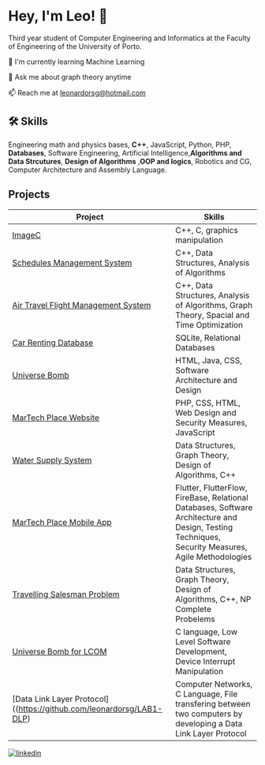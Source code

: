 # Hey, I'm Leo! 👋



Third year student of Computer Engineering and Informatics at the Faculty of Engineering of the University of Porto. 





🧠 I'm currently learning Machine Learning

💬 Ask me about graph theory anytime

📫 Reach me at leonardorsg@hotmail.com 




## 🛠 Skills
Engineering math and physics bases, **C++**, JavaScript, Python, PHP, **Databases**, Software Engineering, Artificial
Intelligence,**Algorithms and Data Strcutures**, **Design of Algorithms** ,**OOP and logics**, Robotics and CG, Computer Architecture and Assembly Language.


## Projects

| Project               | Skills                                            | 
| ----------------- |  ---------------------------------------------------------------- |
| [ImageC](https://github.com/leonardorsg/ImageC/tree/main)       | C++, C, graphics manipulation |
| [Schedules Management System](https://github.com/peucastro/aed_project)        | C++, Data Structures, Analysis of Algorithms |
| [Air Travel Flight Management System](https://github.com/marcelmedeiros1/aed_project2)       | C++, Data Structures, Analysis of Algorithms, Graph Theory, Spacial and Time Optimization |
| [Car Renting Database](https://github.com/goncalosousa4/1proj_BDAD_2324)       | SQLite, Relational Databases|
| [Universe Bomb](https://github.com/FEUP-LDTS-2023/Project-Bomberman)       | HTML, Java, CSS, Software Architecture and Design|
| [MarTech Place Website](https://github.com/FEUP-LTW-2024/ltw-project-2024-ltw16g04)       | PHP, CSS, HTML, Web Design and Security Measures, JavaScript|
| [Water Supply System](https://github.com/AntonioAbilio/Proj-DA-2324)       | Data Structures, Graph Theory, Design of Algorithms, C++|
| [MarTech Place Mobile App](https://github.com/FEUP-LEIC-ES-2023-24/2LEIC13T1)       | Flutter, FlutterFlow, FireBase, Relational Databases, Software Architecture and Design, Testing Techniques, Security Measures, Agile Methodologies|
| [Travelling Salesman Problem](https://github.com/vanessa-sbq/DA-TSP-Proj2/tree/main)       | Data Structures, Graph Theory, Design of Algorithms, C++, NP Complete Probelems|
| [Universe Bomb for LCOM](https://github.com/leonardorsg/UniverseBombLCOM)       | C language, Low Level Software Development, Device Interrupt Manipulation |
| [Data Link Layer Protocol]((https://github.com/leonardorsg/LAB1-DLP)       | Computer Networks, C Language, File transfering between two computers by developing a Data Link Layer Protocol|








[![linkedin](https://img.shields.io/badge/linkedin-0A66C2?style=for-the-badge&logo=linkedin&logoColor=white)](https://www.linkedin.com/in/leonardo-garcia-90549914b/)

